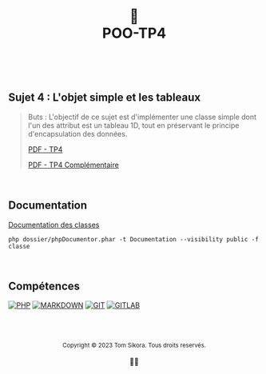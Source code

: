 <div align="center">
    <h1>
        🤖<br>POO-TP4<br>
        <br>
    </h1>
</div>

<br>

<h2>Sujet 4 : L'objet simple et les tableaux</h2>

> Buts : L'objectif de ce sujet est d'implémenter une classe simple dont l'un des attribut est un tableau 1D, tout en préservant le principe d'encapsulation des données.
>
> [PDF - TP4](files/TP4_POO.pdf)
>
> [PDF - TP4 Complémentaire](files/TPCartes_POO.pdf)

<br>

<h2>Documentation</h2>

[Documentation des classes](Documentation/index.html)

```php dossier/phpDocumentor.phar -t Documentation --visibility public -f classe```

<br>

<h2>Compétences</h2>

[![PHP](https://img.shields.io/badge/PHP-777BB4?style=for-the-badge&logo=php&logoColor=white)](https://www.php.net/)
[![MARKDOWN](https://img.shields.io/badge/Markdown-000000?style=for-the-badge&logo=markdown&logoColor=white)](https://www.markdownguide.org/)
[![GIT](https://img.shields.io/badge/Git-E34F26?style=for-the-badge&logo=git&logoColor=white)](https://git-scm.com/)
[![GITLAB](https://img.shields.io/badge/GitLab-330F63?style=for-the-badge&logo=gitlab&logoColor=white)](https://about.gitlab.com/)

<br>

<div align="center">
    <br>
    <br>
    <div>
        <sub>Copyright &copy; 2023 Tom Sikora. Tous droits reservés.</sub>
    </div>
    <br>
    👨‍💻
</div>